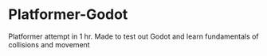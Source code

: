 # Platformer-Godot
Platformer attempt in 1 hr. Made to test out Godot and learn fundamentals of collisions and movement
